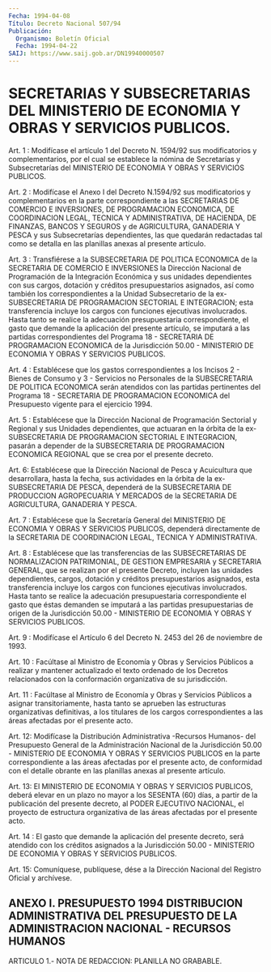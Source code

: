 ```yaml
---
Fecha: 1994-04-08
Título: Decreto Nacional 507/94
Publicación:
  Organismo: Boletín Oficial
  Fecha: 1994-04-22
SAIJ: https://www.saij.gob.ar/DN19940000507
---
```

# SECRETARIAS Y SUBSECRETARIAS DEL MINISTERIO DE ECONOMIA Y OBRAS Y SERVICIOS PUBLICOS.

<a id="1"></a>
Art.  1  : Modifícase el artículo 1 del Decreto N. 1594/92 sus modificatorios  y  complementarios,  por  el  cual  se establece la nómina de Secretarías y Subsecretarías del MINISTERIO  DE  ECONOMIA Y OBRAS Y SERVICIOS PUBLICOS.

<a id="2"></a>
Art.  2  :  Modifícase  el  Anexo  I del Decreto N.1594/92 sus modificatorios y complementarios en la parte  correspondiente a las SECRETARIAS  DE COMERCIO E INVERSIONES, DE PROGRAMACION  ECONOMICA, DE COORDINACION  LEGAL,  TECNICA  Y ADMINISTRATIVA, DE HACIENDA, DE FINANZAS, BANCOS Y SEGUROS y de AGRICULTURA,  GANADERIA  Y  PESCA y sus  Subsecretarías  dependientes, las que quedarán redactadas  tal como  se detalla en las  planillas  anexas  al  presente  artículo.

<a id="3"></a>
Art. 3 : Transfiérese a la SUBSECRETARIA DE POLITICA ECONOMICA de la  SECRETARIA  DE  COMERCIO E INVERSIONES la Dirección Nacional de  Programación  de  la  Integración   Económica  y  sus  unidades dependientes  con sus cargos, dotación y  créditos  presupuestarios asignados, así  como  también  los  correspondientes  a  la  Unidad Subsecretario  de  la ex-SUBSECRETARIA DE PROGRAMACION SECTORIAL  E INTEGRACION; esta transferencia  incluye  los  cargos con funciones ejecutivas  involucrados.  Hasta  tanto  se realice  la  adecuación presupuestaria correspondiente, el gasto que  demande la aplicación del presente artículo, se imputará a las partidas  correspondientes del  Programa  18  -  SECRETARIA  DE PROGRAMACION ECONOMICA  de  la Jurisdicción 50.00 - MINISTERIO DE  ECONOMIA  Y  OBRAS  Y SERVICIOS PUBLICOS.

<a id="4"></a>
Art.  4  :  Establécese  que los gastos correspondientes a los Incisos 2 - Bienes de Consumo y  3  - Servicios no Personales de la SUBSECRETARIA  DE  POLITICA  ECONOMICA  serán   atendidos  con  las partidas pertinentes del Programa 18 - SECRETARIA  DE  PROGRAMACION ECONOMICA    del   Presupuesto  vigente  para  el  ejercicio  1994.

<a id="5"></a>
Art. 5 : Establécese que la Dirección Nacional de Programación Sectorial  y  Regional y sus Unidades dependientes, que actuaran en la  órbita  de la  ex-SUBSECRETARIA  DE  PROGRAMACION  SECTORIAL  E INTEGRACION, pasarán a depender de la SUBSECRETARIA DE PROGRAMACION  ECONOMICA  REGIONAL  que  se  crea  por  el  presente decreto.

<a id="6"></a>
Art. 6:  Establécese  que  la Dirección Nacional de Pesca y Acuicultura que desarrollara, hasta  la  fecha,  sus actividades en la  órbita  de  la  ex-SUBSECRETARIA  DE  PESCA,  dependerá  de  la SUBSECRETARIA  DE  PRODUCCION  AGROPECUARIA  Y  MERCADOS    de   la SECRETARIA DE AGRICULTURA, GANADERIA Y PESCA.

<a id="7"></a>
Art.  7 : Establécese que la Secretaría General del MINISTERIO DE ECONOMIA  Y  OBRAS  Y SERVICIOS PUBLICOS, dependerá directamente de la SECRETARIA DE COORDINACION  LEGAL,  TECNICA Y ADMINISTRATIVA.

<a id="8"></a>
Art. 8 : Establécese que las transferencias de las SUBSECRETARIAS  DE NORMALIZACION PATRIMONIAL, DE GESTION EMPRESARIA y SECRETARIA GENERAL,  que  se  realizan  por  el presente Decreto, incluyen  las  unidades dependientes, cargos, dotación  y  créditos presupuestarios  asignados,  esta  transferencia incluye los cargos con funciones ejecutivas involucrados.  Hasta  tanto  se realice la adecuación  presupuestaria  correspondiente  el  gasto  que   éstas demanden  se  imputará a las partidas presupuestarias de origen  de la Jurisdicción  50.00 - MINISTERIO DE ECONOMIA Y OBRAS Y SERVICIOS PUBLICOS.

<a id="9"></a>
Art. 9 : Modifícase el Artículo 6 del Decreto N. 2453 del 26 de noviembre de 1993.

<a id="10"></a>
Art. 10 : Facúltase al Ministro de Economía y Obras y Servicios Públicos  a  realizar  y  mantener actualizado el texto ordenado de los Decretos relacionados con  la  conformación  organizativa de su jurisdicción.

<a id="11"></a>
Art. 11 : Facúltase al Ministro de Economía y Obras y Servicios Públicos  a  asignar  transitoriamente, hasta tanto se aprueben las estructuras organizativas  definitivas,  a  los  titulares  de  los cargos  correspondientes  a  las  áreas  afectadas  por el presente acto.

<a id="12"></a>
Art. 12: Modifícase la Distribución Administrativa -Recursos Humanos- del  Presupuesto  General de la Administración Nacional de la Jurisdicción 50.00 - MINISTERIO  DE ECONOMIA Y OBRAS Y SERVICIOS PUBLICOS en la parte correspondiente  a  las áreas afectadas por el presente  acto,  de  conformidad  con  el detalle  obrante  en  las planillas anexas al presente artículo.

<a id="13"></a>
Art. 13:  El  MINISTERIO  DE  ECONOMIA  Y OBRAS Y SERVICIOS PUBLICOS,  deberá  elevar en un plazo no mayor a los  SESENTA  (60) días, a partir de la  publicación  del  presente  decreto, al PODER EJECUTIVO NACIONAL, el proyecto de estructura organizativa  de  las áreas afectadas por el presente acto.

<a id="14"></a>
Art.  14  :  El  gasto  que demande la aplicación del presente decreto, será atendido con los créditos asignados a la Jurisdicción 50.00 - MINISTERIO  DE  ECONOMIA  Y  OBRAS Y SERVICIOS PUBLICOS.

<a id="15"></a>
Art. 15: Comuníquese, publíquese, dése a la Dirección Nacional del Registro Oficial y archívese.

## ANEXO I. PRESUPUESTO 1994 DISTRIBUCION ADMINISTRATIVA DEL PRESUPUESTO DE LA ADMINISTRACION NACIONAL - RECURSOS HUMANOS

<a id="1"></a>
ARTICULO 1.- NOTA DE REDACCION: PLANILLA NO GRABABLE.